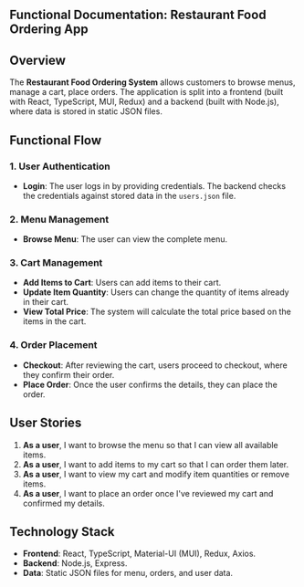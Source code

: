 ## **Functional Documentation: Restaurant Food Ordering App**

## **Overview**

The **Restaurant Food Ordering System** allows customers to browse menus, manage a cart, place orders. The application is split into a frontend (built with React, TypeScript, MUI, Redux) and a backend (built with Node.js), where data is stored in static JSON files.

## **Functional Flow**

### **1. User Authentication**

* **Login**: The user logs in by providing credentials. The backend checks the credentials against stored data in the `users.json` file.

### **2. Menu Management**

* **Browse Menu**: The user can view the complete menu.

### **3. Cart Management**

* **Add Items to Cart**: Users can add items to their cart.
* **Update Item Quantity**: Users can change the quantity of items already in their cart.
* **View Total Price**: The system will calculate the total price based on the items in the cart.

### **4. Order Placement**

* **Checkout**: After reviewing the cart, users proceed to checkout, where they confirm their order.
* **Place Order**: Once the user confirms the details, they can place the order.

## **User Stories**

1. **As a user**, I want to browse the menu so that I can view all available items.
2. **As a user**, I want to add items to my cart so that I can order them later.
3. **As a user**, I want to view my cart and modify item quantities or remove items.
4. **As a user**, I want to place an order once I've reviewed my cart and confirmed my details.

## **Technology Stack**

* **Frontend**: React, TypeScript, Material-UI (MUI), Redux, Axios.
* **Backend**: Node.js, Express.
* **Data**: Static JSON files for menu, orders, and user data.
